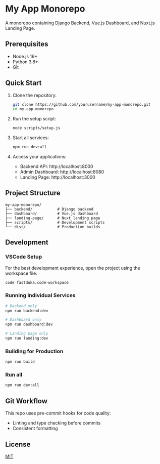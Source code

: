 # My App Monorepo

A monorepo containing Django Backend, Vue.js Dashboard, and Nuxt.js Landing Page.

## Prerequisites

- Node.js 16+
- Python 3.8+
- Git

## Quick Start

1. Clone the repository:

   ```bash
   git clone https://github.com/yourusername/my-app-monorepo.git
   cd my-app-monorepo
   ```

2. Run the setup script:

   ```bash
   node scripts/setup.js
   ```

3. Start all services:

   ```bash
   npm run dev:all
   ```

4. Access your applications:
   - Backend API: http://localhost:8000
   - Admin Dashboard: http://localhost:8080
   - Landing Page: http://localhost:3000

## Project Structure

```
my-app-monorepo/
├── backend/           # Django backend
├── dashboard/         # Vue.js dashboard
├── landing-page/      # Nuxt landing page
├── scripts/           # Development scripts
└── dist/              # Production builds
```

## Development

### VSCode Setup

For the best development experience, open the project using the workspace file:

```bash
code fastduka.code-workspace
```

### Running Individual Services

```bash
# Backend only
npm run backend:dev

# Dashboard only
npm run dashboard:dev

# Landing page only
npm run landing:dev
```

### Building for Production

```bash
npm run build
```

### Run all

```bash
npm run dev:all
```

## Git Workflow

This repo uses pre-commit hooks for code quality:

- Linting and type checking before commits
- Consistent formatting

## License

[MIT](LICENSE)
